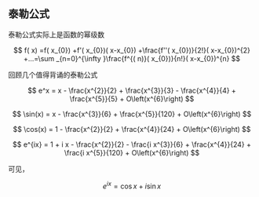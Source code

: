 ## 泰勒公式

泰勒公式实际上是函数的幂级数

$$
f( x) =f( x_{0}) +f'( x_{0})( x-x_{0}) +\frac{f''( x_{0})}{2!}( x-x_{0})^{2} +...=\sum _{n=0}^{\infty }\frac{f^{( n)}( x_{0})}{n!}( x-x_{0})^{n}
$$


回顾几个值得背诵的泰勒公式

$$
e^x = x - \frac{x^{2}}{2} + \frac{x^{3}}{3} - \frac{x^{4}}{4} + \frac{x^{5}}{5} + O\left(x^{6}\right)
$$

$$
\sin(x) = x - \frac{x^{3}}{6} + \frac{x^{5}}{120} + O\left(x^{6}\right)
$$

$$
\cos(x) = 1 - \frac{x^{2}}{2} + \frac{x^{4}}{24} + O\left(x^{6}\right)
$$

$$
e^{ix} = 1 + i x - \frac{x^{2}}{2} - \frac{i x^{3}}{6} + \frac{x^{4}}{24} + \frac{i x^{5}}{120} + O\left(x^{6}\right)
$$

可见，

$$
e^{ix} =\cos x+i\sin x
$$
